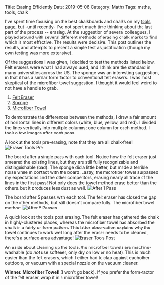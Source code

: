Title: Erasing Efficiently 
Date: 2019-05-06
Category: Maths
Tags: maths, tools, chalk

I've spent time focusing on the best chalkboards and chalks on my [tools page](/pages/tools), but -until recently- I've 
not spent much time thinking about the last part of the process -- erasing. At the suggestion of several colleagues, I 
played around with several different methods of erasing chalk marks to find which is most effective. The results were
decisive. This post outlines the results, and attempts to present a simple test as justification (though my own testing 
was more extensive). 

Of the suggestions I was given, I decided to test the methods listed below. Felt erasers were what I had always used, 
and I think are the standard in many universities across the US. The sponge was an interesting suggestion, in that it has
a similar form factor to conventional felt erasers. I was most skeptical of the microfiber towel suggestion. I 
thought it would feel weird to not have a handle to grab.

1. [Felt Eraser](https://amzn.to/2L9k43X)
1. [Sponge](https://amzn.to/2PxWCMc)
1. [Microfiber Towel](https://amzn.to/2GI8vLH)

To demonstrate the differences between the methods, I drew a fair amount of horizontal lines in different colors (white, 
blue, yellow, and red). I divided the lines vertically into multiple columns; one column for each method. I took a few 
images after each pass.

A look at the tools pre-erasing, note that they are all chalk-free!
![Eraser Tools Pre]({static}/images/eraser-tools-pre.png)

The board after a single pass with each tool. Notice how the felt eraser just smeared the existing lines, but they are 
still fully recognizable and distinguishable (bad). The sponge did a little better, but made a terrible noise while in 
contact with the board. Lastly, the microfiber towel surpassed my expectations and the other competitors, erasing nearly 
all trace of the lines in the first pass! Not only does the towel method erase better than the others, but it produces
less dust as well. 
![After 1 Pass]({static}/images/eraser-pass-1.png)

The board after 5 passes with each tool. The felt eraser has closed the gap on the other methods, but still doesn't compare
fully. The microfiber towel method:
![After 5 Passes]({static}/images/eraser-pass-5.png)

A quick look at the tools post erasing. The felt eraser has gathered the chalk in highly-clustered places, whereas the microfiber 
towel has absorbed the chalk in a fairly uniform pattern. This latter observation explains why the towel continues to work
well long after the eraser needs to be cleaned, there's a surface-area advantage!
![Eraser Tools Post]({static}/images/eraser-tools-post.png)

An aside about cleaning up the tools: the microfiber towels are machine-washable (do _not_ use softener, only dry on low 
or no heat). This is much easier than the felt erasers, which I either had to clap against eachother outdoors, or vacuum 
with a special nozzle on the vacuum cleaner.

**Winner: Microfiber Towel!** (I won't go back). If you prefer the form-factor of the felt eraser, wrap it in a microfiber towel!
